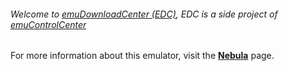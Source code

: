 ###### Welcome to [emuDownloadCenter (EDC)](https://github.com/PhoenixInteractiveNL/emuDownloadCenter/wiki/), EDC is a side project of [emuControlCenter](https://github.com/PhoenixInteractiveNL/emuControlCenter/wiki/)

For more information about this emulator, visit the [**Nebula**](https://github.com/PhoenixInteractiveNL/emuDownloadCenter/wiki/Emulator-nebula#menu) page.
